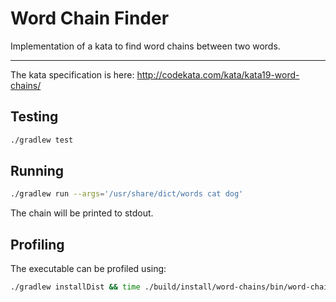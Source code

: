 # Word Chain Finder

Implementation of a kata to find word chains between two words.

---

The kata specification is here: http://codekata.com/kata/kata19-word-chains/

## Testing

```sh
./gradlew test
```

## Running

```sh
./gradlew run --args='/usr/share/dict/words cat dog'
```

The chain will be printed to stdout.

## Profiling

The executable can be profiled using:

```sh
./gradlew installDist && time ./build/install/word-chains/bin/word-chains /usr/share/dict/words cat dog
```
